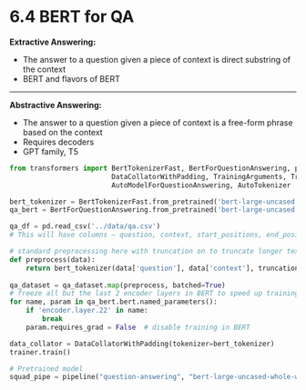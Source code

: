 # 6.4 BERT for QA

**Extractive Answering:**

* The answer to a question given a piece of context is direct substring of the context
* BERT and flavors of BERT

***

**Abstractive Answering:**

* The answer to a question given a piece of context is a free-form phrase based on the context
* Requires decoders
* GPT family, T5

```python
from transformers import BertTokenizerFast, BertForQuestionAnswering, pipeline, \
                         DataCollatorWithPadding, TrainingArguments, Trainer, \
                         AutoModelForQuestionAnswering, AutoTokenizer

bert_tokenizer = BertTokenizerFast.from_pretrained('bert-large-uncased', return_token_type_ids=True)
qa_bert = BertForQuestionAnswering.from_pretrained('bert-large-uncased')

qa_df = pd.read_csv('../data/qa.csv')
# This will have columns – question, context, start_positions, end_positions, answer

# standard preprocessing here with truncation on to truncate longer text
def preprocess(data):
    return bert_tokenizer(data['question'], data['context'], truncation=True)
	
qa_dataset = qa_dataset.map(preprocess, batched=True)
# freeze all but the last 2 encoder layers in BERT to speed up training
for name, param in qa_bert.bert.named_parameters():
    if 'encoder.layer.22' in name:
        break
    param.requires_grad = False  # disable training in BERT

data_collator = DataCollatorWithPadding(tokenizer=bert_tokenizer)
trainer.train()

# Pretrained model
squad_pipe = pipeline("question-answering", "bert-large-uncased-whole-word-masking-finetuned-squad")

```
